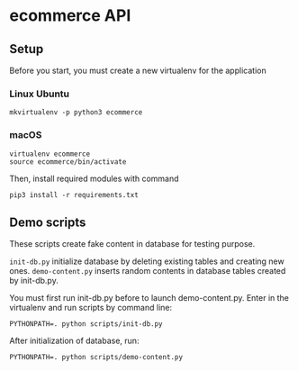 # ecommerce API

## Setup

Before you start, you must create a new virtualenv for the application
### Linux Ubuntu
```
mkvirtualenv -p python3 ecommerce
```
### macOS
```
virtualenv ecommerce
source ecommerce/bin/activate
```
Then, install required modules with command
```
pip3 install -r requirements.txt
```

## Demo scripts

These scripts create fake content in database for testing purpose.

`init-db.py` initialize database by deleting existing tables and creating new ones.
`demo-content.py` inserts random contents in database tables created by init-db.py.

You must first run init-db.py before to launch demo-content.py.
Enter in the virtualenv and run scripts by command line:
```
PYTHONPATH=. python scripts/init-db.py
```

After initialization of database, run:
```
PYTHONPATH=. python scripts/demo-content.py
```
